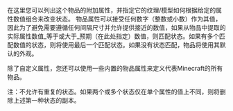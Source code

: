 在这里您可以列出这个物品的附加属性，并指定它的纹理/模型如何根据给定的属性数值组合来改变状态。 物品属性可以接受任何数字（整数或小数）作为其值，因此为了避免需要遵循任何间隔尺寸并允许提供接近的数值，如果从物品中提取的实际属性数值_等于或大于_预期（在此处指定）数值，则匹配状态。如果有多个匹配数值的状态，则将使用最后一个匹配状态。如果没有状态匹配，物品将使用其默认的外观。

除了自定义属性，您还可以使用一些内置的物品属性来定义代表Minecraft的所有物品。

注：不允许有重复的状态。如果两个或多个状态仅在单个属性的值上不同，则将删除上述第一种状态的副本。